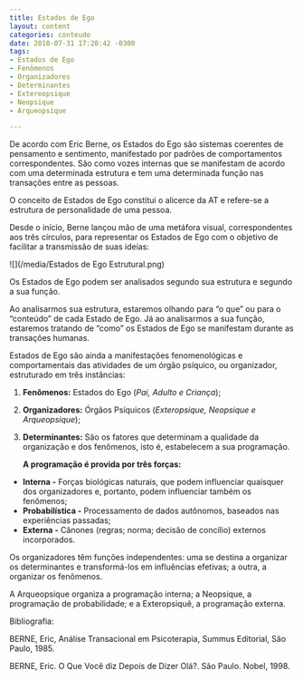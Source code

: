 ```yaml
---
title: Estados de Ego
layout: content
categories: conteudo
date: 2018-07-31 17:28:42 -0300
tags:
- Estados de Ego
- Fenômenos
- Organizadores
- Determinantes
- Extereopsique
- Neopsique
- Arqueopsique

---
```

De acordo com Eric Berne, os Estados do Ego são sistemas coerentes de pensamento e sentimento, manifestado por padrões de comportamentos correspondentes. São como vozes internas que se manifestam de acordo com uma determinada estrutura e tem uma determinada função nas transações entre as pessoas.

O conceito de Estados de Ego constitui o alicerce da AT e refere-se a estrutura de personalidade de uma pessoa.

Desde o início, Berne lançou mão de uma metáfora visual, correspondentes aos três círculos, para representar os Estados de Ego com o objetivo de facilitar a transmissão de suas ideias:

![](/media/Estados de Ego Estrutural.png)

Os Estados de Ego podem ser analisados segundo sua estrutura e segundo a sua função.

Ao analisarmos sua estrutura, estaremos olhando para “o que” ou para o “conteúdo” de cada Estado de Ego. Já ao analisarmos a sua função, estaremos tratando de “como” os Estados de Ego se manifestam durante as transações humanas.

Estados de Ego são ainda a manifestações fenomenológicas e comportamentais das atividades de um órgão psíquico, ou organizador, estruturado em três instâncias:

1. **Fenômenos:** Estados do Ego (_Pai, Adulto e Criança_);
2. **Organizadores:** Órgãos Psíquicos (_Exteropsique, Neopsique e Arqueopsique_);
3. **Determinantes:** São os fatores que determinam a qualidade da organização e dos fenômenos, isto é, estabelecem a sua programação.

   **A programação é provida por três forças:**

* **Interna -** Forças biológicas naturais, que podem influenciar quaisquer dos organizadores e, portanto, podem influenciar também os fenômenos;
* **Probabilística -** Processamento de dados autônomos, baseados nas experiências passadas;
* **Externa -** Cânones (regras; norma; decisão de concílio) externos incorporados.

Os organizadores têm funções independentes: uma se destina a organizar os determinantes e transformá-los em influências efetivas; a outra, a organizar os fenômenos.

A Arqueopsique organiza a programação interna; a Neopsique, a programação de probabilidade; e a Exteropsiquê, a programação externa.

Bibliografia:

BERNE, Eric, Análise Transacional em Psicoterapia, Summus Editorial, São Paulo, 1985.

BERNE, Eric. O Que Você diz Depois de Dizer Olá?. São Paulo. Nobel, 1998.